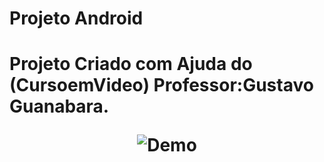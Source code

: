 <h1>Projeto Android<h1>
<p>Projeto Criado com Ajuda do (<a hrefhttps:="//www.youtube.com/c/CursoemV%C3%ADdeo">CursoemVideo</a>) Professor:Gustavo Guanabara.<p>
<p align="center">
<img alt="Demo" src="Animação.gif"></p>